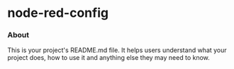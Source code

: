 node-red-config
===============

### About

This is your project's README.md file. It helps users understand what your
project does, how to use it and anything else they may need to know.